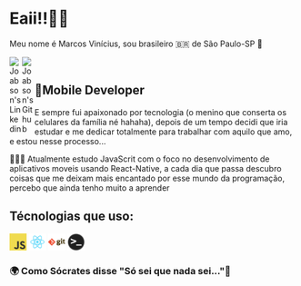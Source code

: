 # Eaii!!🖖🏽

Meu nome é Marcos Vinícius, sou brasileiro 🇧🇷 de São Paulo-SP 📍

<a href="https://www.linkedin.com/in/marcos-libarino/">
  <img align="left" alt="Joabson's Linkedin" width="22px" src="https://image.flaticon.com/icons/svg/174/174857.svg" />
</a>

<a href="https://github.com/ViniciusLibarino">
  <img align="left" alt="Joabson's Github" width="22px" src="https://image.flaticon.com/icons/svg/733/733609.svg" />
</a> <br>

## 📱Mobile Developer

E sempre fui apaixonado por tecnologia (o menino que conserta os celulares da família  né hahaha), depois de um tempo decidi que iria estudar e me dedicar totalmente para trabalhar com aquilo que amo, e estou nesse processo...

👨🏻‍💻 Atualmente estudo JavaScrit com o foco no desenvolvimento de aplicativos moveis usando React-Native, a cada dia que passa descubro coisas que me deixam mais encantado por esse mundo da programação, percebo que ainda tenho muito a aprender

## Técnologias que uso:

<code><img height="30" src="https://raw.githubusercontent.com/github/explore/80688e429a7d4ef2fca1e82350fe8e3517d3494d/topics/javascript/javascript.png"></code>
<code><img height="30" src="https://raw.githubusercontent.com/github/explore/80688e429a7d4ef2fca1e82350fe8e3517d3494d/topics/react/react.png"></code>
<code><img height="30" src="https://raw.githubusercontent.com/github/explore/80688e429a7d4ef2fca1e82350fe8e3517d3494d/topics/git/git.png"></code>
<code><img height="30" src="https://raw.githubusercontent.com/github/explore/80688e429a7d4ef2fca1e82350fe8e3517d3494d/topics/terminal/terminal.png"></code>

### 🌍 Como Sócrates disse "Só sei que nada sei..."🧠
